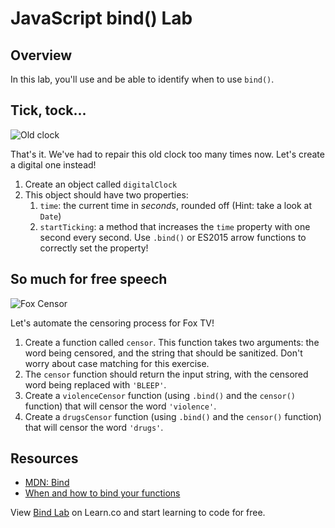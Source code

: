 # JavaScript bind() Lab

## Overview

In this lab, you'll use and be able to identify when to use `bind()`. 

## Tick, tock...
![Old clock](https://media.giphy.com/media/JUvTQ9K4QM6vC/giphy.gif)

That's it. We've had to repair this old clock too many times now. Let's create a digital one instead!
 
1. Create an object called `digitalClock`
2. This object should have two properties:
    1. `time`: the current time in _seconds_, rounded off (Hint: take a look at `Date`)
    2. `startTicking`: a method that increases the `time` property with one second every second. Use `.bind()` or ES2015 arrow functions to correctly set the property!

## So much for free speech
![Fox Censor](https://media.giphy.com/media/NZ1e0alYFBKh2/giphy.gif)

Let's automate the censoring process for Fox TV!

1. Create a function called `censor`. This function takes two arguments: the word being censored, and the string that should be sanitized. Don't worry about case matching for this exercise.
2. The `censor` function should return the input string, with the censored word being replaced with `'BLEEP'`.
3. Create a `violenceCensor` function (using `.bind()` and the `censor()` function) that will censor the word `'violence'`.
4. Create a `drugsCensor` function (using `.bind()` and the `censor()` function) that will censor the word `'drugs'`.

## Resources
- [MDN: Bind](https://developer.mozilla.org/en/docs/Web/JavaScript/Reference/Global_objects/Function/bind)
- [When and how to bind your functions](http://reactkungfu.com/2015/07/why-and-how-to-bind-methods-in-your-react-component-classes/)

<p class='util--hide'>View <a href='https://learn.co/lessons/javascript-bind-lab'>Bind Lab</a> on Learn.co and start learning to code for free.</p>
